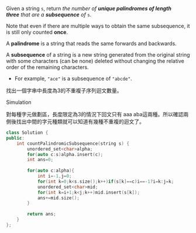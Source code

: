 Given a string `s`, return _the number of **unique palindromes of length three** that are a **subsequence** of_ `s`.

Note that even if there are multiple ways to obtain the same subsequence, it is still only counted **once**.

A **palindrome** is a string that reads the same forwards and backwards.

A **subsequence** of a string is a new string generated from the original string with some characters (can be none) deleted without changing the relative order of the remaining characters.

- For example, `"ace"` is a subsequence of `"abcde"`.

找出一個字串中長度為3的不重複子序列迴文數量。

Simulation

對每種字元做劃區，長度限定為3的情況下回文只有 aaa aba這兩種。所以確認兩側後找出中間的字元種類就可以知道有幾種不重複的迴文了。

```cpp
class Solution {
public:
    int countPalindromicSubsequence(string s) {
        unordered_set<char>alpha;
        for(auto c:s)alpha.insert(c);
        int ans=0;
        
        for(auto c:alpha){
            int i=-1,j=0;
            for(int k=0;k<s.size();k++)if(s[k]==c)i==-1?i=k:j=k;
            unordered_set<char>mid;
            for(int k=i+1;k<j;k++)mid.insert(s[k]);
            ans+=mid.size();
        }
        
        return ans;
    }
};
```